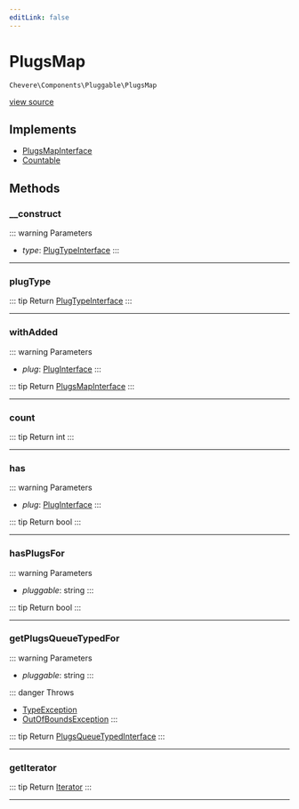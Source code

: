 ```yaml
---
editLink: false
---
```


# PlugsMap

`Chevere\Components\Pluggable\PlugsMap`

[view source](https://github.com/chevere/chevere/blob/main/src/Chevere/Components/Pluggable/PlugsMap.php)

## Implements

- [PlugsMapInterface](../../Interfaces/Pluggable/PlugsMapInterface.md)
- [Countable](https://www.php.net/manual/class.countable)

## Methods

### __construct

::: warning Parameters
- *type*: [PlugTypeInterface](../../Interfaces/Pluggable/PlugTypeInterface.md)
:::

---

### plugType

::: tip Return
[PlugTypeInterface](../../Interfaces/Pluggable/PlugTypeInterface.md)
:::

---

### withAdded

::: warning Parameters
- *plug*: [PlugInterface](../../Interfaces/Pluggable/PlugInterface.md)
:::

::: tip Return
[PlugsMapInterface](../../Interfaces/Pluggable/PlugsMapInterface.md)
:::

---

### count

::: tip Return
int
:::

---

### has

::: warning Parameters
- *plug*: [PlugInterface](../../Interfaces/Pluggable/PlugInterface.md)
:::

::: tip Return
bool
:::

---

### hasPlugsFor

::: warning Parameters
- *pluggable*: string
:::

::: tip Return
bool
:::

---

### getPlugsQueueTypedFor

::: warning Parameters
- *pluggable*: string
:::

::: danger Throws
- [TypeException](../../Exceptions/Core/TypeException.md) 
- [OutOfBoundsException](../../Exceptions/Core/OutOfBoundsException.md) 
:::

::: tip Return
[PlugsQueueTypedInterface](../../Interfaces/Pluggable/PlugsQueueTypedInterface.md)
:::

---

### getIterator

::: tip Return
[Iterator](https://www.php.net/manual/class.iterator)
:::

---
